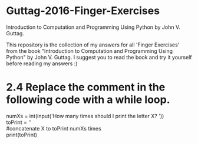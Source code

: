 # Guttag-2016-Finger-Exercises

Introduction to Computation and Programming Using Python by John V. Guttag.

This repository is the collection of my answers for all 'Finger Exercises' from the book "Introduction to Computation and Programming Using Python" by John V. Guttag.
I suggest you to read the book and try it yourself before reading my answers :)

# 2.4 Replace the comment in the following code with a while loop.
numXs = int(input('How many times should I print the letter X? '))<br />
toPrint = ''<br />
#concatenate X to toPrint numXs times<br />
print(toPrint)
